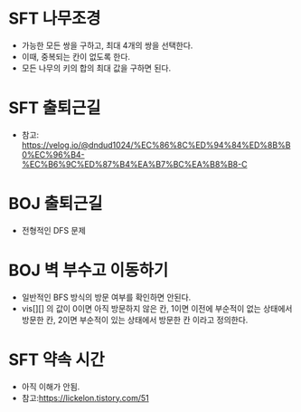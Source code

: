 # SFT 나무조경
- 가능한 모든 쌍을 구하고, 최대 4개의 쌍을 선택한다.
- 이때, 중복되는 칸이 없도록 한다.
- 모든 나무의 키의 합의 최대 값을 구하면 된다.

# SFT 출퇴근길
- 참고: https://velog.io/@dndud1024/%EC%86%8C%ED%94%84%ED%8B%B0%EC%96%B4-%EC%B6%9C%ED%87%B4%EA%B7%BC%EA%B8%B8-C

# BOJ 출퇴근길
- 전형적인 DFS 문제

# BOJ 벽 부수고 이동하기
- 일반적인 BFS 방식의 방문 여부를 확인하면 안된다.
- vis[][] 의 값이 0이면 아직 방문하지 않은 칸, 1이면 이전에 부순적이 없는 상태에서 방문한 칸, 2이면 부순적이 있는 상태에서 방문한 칸 이라고 정의한다.

# SFT 약속 시간
- 아직 이해가 안됨.
- 참고:https://lickelon.tistory.com/51